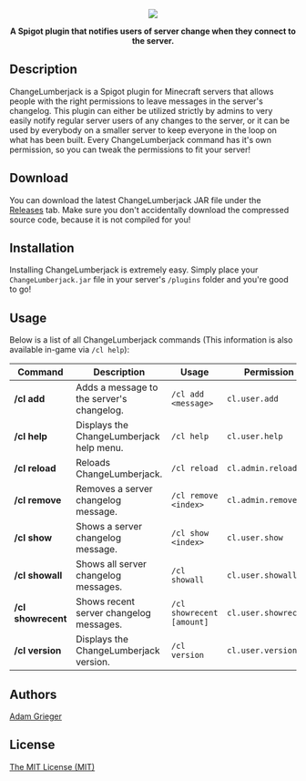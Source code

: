 <p align="center">
  <img src="http://i.imgur.com/SxrhQwQ.png">
</p>

<p align="center">
  <strong>A Spigot plugin that notifies users of server change when they connect to the server.</strong>
</p>

## Description
ChangeLumberjack is a Spigot plugin for Minecraft servers that allows people with the right permissions to leave messages in the server's changelog. This plugin can either be utilized strictly by admins to very easily notify regular server users of any changes to the server, or it can be used by everybody on a smaller server to keep everyone in the loop on what has been built. Every ChangeLumberjack command has it's own permission, so you can tweak the permissions to fit your server!

## Download
You can download the latest ChangeLumberjack JAR file under the [Releases](https://github.com/adamgrieger/ChangeLumberjack/releases) tab. Make sure you don't accidentally download the compressed source code, because it is not compiled for you!

## Installation
Installing ChangeLumberjack is extremely easy. Simply place your `ChangeLumberjack.jar` file in your server's `/plugins` folder and you're good to go!

## Usage

Below is a list of all ChangeLumberjack commands (This information is also available in-game via `/cl help`):

| Command | Description | Usage | Permission |
|---------|-------------|-------|------------|
| **/cl add** | Adds a message to the server's changelog. | `/cl add <message>` | `cl.user.add` |
| **/cl help** | Displays the ChangeLumberjack help menu. | `/cl help ` | `cl.user.help` |
| **/cl reload** | Reloads ChangeLumberjack. | `/cl reload` | `cl.admin.reload` |
| **/cl remove** | Removes a server changelog message. | `/cl remove <index>` | `cl.admin.remove` |
| **/cl show** | Shows a server changelog message. | `/cl show <index>` | `cl.user.show` |
| **/cl showall** | Shows all server changelog messages. | `/cl showall` | `cl.user.showall` |
| **/cl showrecent** | Shows recent server changelog messages. | `/cl showrecent [amount]` | `cl.user.showrecent` |
| **/cl version** | Displays the ChangeLumberjack version. | `/cl version` | `cl.user.version` |

## Authors
[Adam Grieger](https://github.com/adamgrieger)

## License
[The MIT License (MIT)](https://github.com/adamgrieger/ChangeLumberjack/blob/master/LICENSE)
